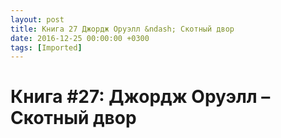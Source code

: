 ```yaml
---
layout: post
title: Книга 27 Джордж Оруэлл &ndash; Скотный двор
date: 2016-12-25 00:00:00 +0300
tags: [Imported]
---
```

# Книга #27: Джордж Оруэлл – Скотный двор

